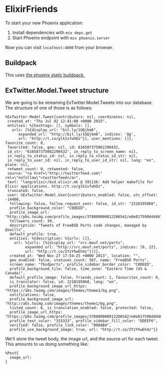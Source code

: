 # ElixirFriends

To start your new Phoenix application:

1. Install dependencies with `mix deps.get`
2. Start Phoenix endpoint with `mix phoenix.server`

Now you can visit `localhost:4000` from your browser.

## Buildpack

This uses [the phoenix static buildpack.](https://github.com/gjaldon/phoenix-static-buildpack)

## ExTwitter.Model.Tweet structure

We are going to be streaming ExTwitter.Model.Tweets into our database.  The
structure of one of those is as follows:

```
%ExTwitter.Model.Tweet{contributors: nil, coordinates: nil,
 created_at: "Thu Jul 02 12:41:00 +0000 2015",
 entities: %{hashtags: [], symbols: [],
   urls: [%{display_url: "bit.ly/1GQjkm6",
      expanded_url: "http://bit.ly/1GQjkm6", indices: 'Qg',
      url: "http://t.co/glk1sfwhDz"}], user_mentions: []}, favorite_count: 0,
 favorited: false, geo: nil, id: 616587375062290432,
 id_str: "616587375062290432", in_reply_to_screen_name: nil,
 in_reply_to_status_id: nil, in_reply_to_status_id_str: nil,
 in_reply_to_user_id: nil, in_reply_to_user_id_str: nil, lang: "en", place: nil,
 retweet_count: 0, retweeted: false,
 source: "<a href=\"http://twitterfeed.com\" rel=\"nofollow\">twitterfeed</a>",
 text: "lang/elixir/bsd.elixir.mk @ 391136: Add helper makefile for Elixir applications. http://t.co/glk1sfwhDz",
 truncated: false,
 user: %ExTwitter.Model.User{contributors_enabled: false, utc_offset: -14400,
  following: false, follow_request_sent: false, id_str: "2218195068",
  profile_background_color: "C0DEED",
  profile_image_url: "http://pbs.twimg.com/profile_images/378800000812206542/e0e817590ddd46782ffbe848a4244d88_normal.png",
  followers_count: 39,
  description: "Tweets of FreeBSD Ports code changes, managed by @swills",
  default_profile: true,
  entities: %{description: %{urls: []},
    url: %{urls: [%{display_url: "src.mouf.net/ports",
         expanded_url: "http://src.mouf.net/ports", indices: [0, 22],
         url: "http://t.co/ZYzYhwEh4z"}]}},
  created_at: "Wed Nov 27 17:54:25 +0000 2013", location: "",
  geo_enabled: false, statuses_count: 567, name: "FreeBSD Ports",
  screen_name: "fbsdports", profile_sidebar_border_color: "C0DEED",
  profile_background_tile: false, time_zone: "Eastern Time (US & Canada)",
  default_profile_image: false, friends_count: 1, favourites_count: 0,
  is_translator: false, id: 2218195068, lang: "en",
  profile_background_image_url_https: "https://abs.twimg.com/images/themes/theme1/bg.png",
  notifications: false,
  profile_background_image_url: "http://abs.twimg.com/images/themes/theme1/bg.png",
  listed_count: 6, is_translation_enabled: false, protected: false,
  profile_image_url_https: "https://pbs.twimg.com/profile_images/378800000812206542/e0e817590ddd46782ffbe848a4244d88_normal.png",
  profile_text_color: "333333", profile_sidebar_fill_color: "DDEEF6",
  verified: false, profile_link_color: "0084B4",
  profile_use_background_image: true, url: "http://t.co/ZYzYhwEh4z"}}
```

We'll store the tweet body, the image url, and the source url for each tweet.
This amounts to us doing something like:

```
%Post{
  image_url:
}
```
